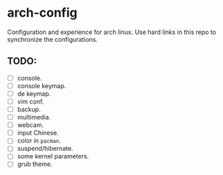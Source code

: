 # arch-config
Configuration and experience for arch linux.
Use hard links in this repo to synchronize the configurations.

## TODO:
- [ ] console.
- [ ] console keymap.
- [ ] de keymap.
- [ ] vim conf.
- [ ] backup.
- [ ] multimedia.
- [ ] webcam.
- [ ] input Chinese.
- [ ] color in `pacman`.
- [ ] suspend/hibernate.
- [ ] some kernel parameters.
- [ ] grub theme.
